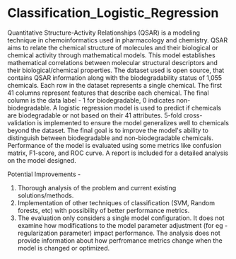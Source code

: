 # Classification_Logistic_Regression

Quantitative Structure-Activity Relationships (QSAR) is a modeling technique in chemoinformatics used in pharmacology and chemistry. QSAR aims to relate the chemical structure of molecules and their biological or chemical activity through mathematical models. This model establishes mathematical correlations between molecular structural descriptors and their biological/chemical properties. The dataset used is open source, that contains QSAR information along with the biodegradability status of 1,055 chemicals. Each row in the dataset represents a single chemical. The first 41 columns represent features that describe each chemical. The final column is the data label - 1 for biodegradable, 0 indicates non-biodegradable. A logistic regression model is used to predict if chemicals are biodegradable or not based on their 41 attributes. 5-fold cross-validation is implemented to ensure the model generalizes well to chemicals beyond the dataset. The final goal is to improve the model's ability to distinguish between biodegradable and non-biodegradable chemicals. Performance of the model is evaluated using some metrics like confusion matrix, F1-score, and ROC curve. A report is included for a detailed analysis on the model designed.

Potential Improvements -
1) Thorough analysis of the problem and current existing solutions/methods.
2) Implementation of other techniques of classification (SVM, Random forests, etc) with possibility of better performance metrics.
3) The evaluation only considers a single model configuration. It does not examine how modifications to the model parameter adjustment (for eg - regularization parameter) impact performance. The analysis does not provide information about how perfromance metrics change when the model is changed or optimized.
